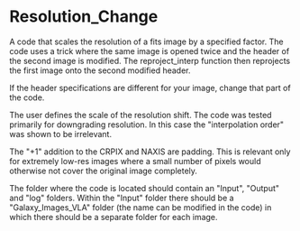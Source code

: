 # Resolution_Change
A code that scales the resolution of a fits image by a specified factor.
The code uses a trick where the same image is opened twice and the header 
of the second image is modified. The reproject_interp function then reprojects
the first image onto the second modified header.

If the header specifications are different for your image, change that 
part of the code.

The user defines the scale of the resolution shift. The code was tested
primarily for downgrading resolution. In this case the "interpolation order"
was shown to be irrelevant.

The "+1" addition to the CRPIX and NAXIS are padding. This is relevant only
for extremely low-res images where a small number of pixels would otherwise
not cover the original image completely.
 
The folder where the code is located should contain an "Input", "Output" and
"log" folders. Within the "Input" folder there should be a "Galaxy_Images_VLA"
folder (the name can be modified in the code) in which there should be a separate
folder for each image. 

